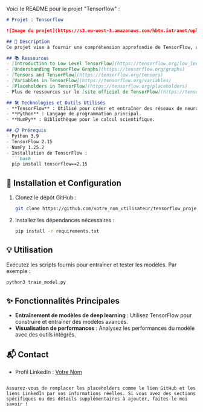 Voici le README pour le projet "Tensorflow" :

```markdown
# Projet : Tensorflow

![Image du projet](https://s3.eu-west-3.amazonaws.com/hbtn.intranet/uploads/medias/2018/10/6f157fe3360e5ec1ceb6.jpg)

## 📝 Description
Ce projet vise à fournir une compréhension approfondie de TensorFlow, un framework puissant pour le développement de modèles de machine learning. Les participants apprendront à construire, entraîner et déployer des modèles complexes qui peuvent effectuer diverses tâches de machine learning et de deep learning.

## 📚 Ressources
- [Introduction to Low Level TensorFlow](https://tensorflow.org/low_level_intro)
- [Understanding TensorFlow Graphs](https://tensorflow.org/graphs)
- [Tensors and TensorFlow](https://tensorflow.org/tensors)
- [Variables in TensorFlow](https://tensorflow.org/variables)
- [Placeholders in TensorFlow](https://tensorflow.org/placeholders)
- Plus de ressources sur le [site officiel de TensorFlow](https://tensorflow.org/resources)

## 🛠️ Technologies et Outils Utilisés
- **TensorFlow** : Utilisé pour créer et entraîner des réseaux de neurones.
- **Python** : Langage de programmation principal.
- **NumPy** : Bibliothèque pour le calcul scientifique.

## 📋 Prérequis
- Python 3.9
- TensorFlow 2.15
- NumPy 1.25.2
- Installation de TensorFlow :
  ```bash
  pip install tensorflow==2.15
  ```

## 🚀 Installation et Configuration
1. Clonez le dépôt GitHub :
   ```bash
   git clone https://github.com/votre_nom_utilisateur/tensorflow_project.git
   ```
2. Installez les dépendances nécessaires :
   ```bash
   pip install -r requirements.txt
   ```

## 💡 Utilisation
Exécutez les scripts fournis pour entraîner et tester les modèles. Par exemple :
```bash
python3 train_model.py
```

## ✨ Fonctionnalités Principales
- **Entraînement de modèles de deep learning** : Utilisez TensorFlow pour construire et entraîner des modèles avancés.
- **Visualisation de performances** : Analysez les performances du modèle avec des outils intégrés.

## 📬 Contact
- Profil LinkedIn : [Votre Nom](https://www.linkedin.com/in/votreprofil)

```

Assurez-vous de remplacer les placeholders comme le lien GitHub et les liens LinkedIn par vos informations réelles. Si vous avez des sections spécifiques ou des détails supplémentaires à ajouter, faites-le moi savoir !
